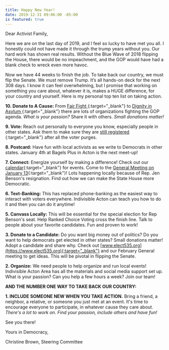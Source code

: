 ```yaml
---
title: Happy New Year!
date: 2019-12-31 09:06:00 -05:00
is featured: true
---
```


Dear Activist Family,

Here we are on the last day of 2019, and I feel so lucky to have met you all. I honestly could not have made it through the trump years without you. Our hard work has shown real results. Without the Blue Wave of 2018 flipping the House, there would be no impeachment, and the GOP would have had a blank check to wreck even more havoc.

Now we have 44 weeks to finish the job. To take back our country, we must flip the Senate. We must remove Trump. It’s all hands-on deck for the next 308 days. I know it can feel overwhelming, but I promise that working on something you care about, whatever it is, makes a HUGE difference, for your country and yourself. Here is my personal top ten list on taking action.

**10. Donate to A Cause:** From [Fair Fight ](https://fairfight.com){:target="_blank"} to [Dignity in Asylum ](https://www.dignityinasylum.org){:target="_blank"} there are lots of organizations fighting the GOP agenda. *What is your passion?* Share it with others. *Small donations matter!*

**9. Vote:** Reach out personally to everyone you know, especially people in other states. Ask them to make sure they are [still registered ](https://www.vote.org/am-i-registered-to-vote/){:target="_blank"} after all the voter purges.

**8. Postcard:** Have fun with local activists as we write to Democrats in other states. January 4th at Bagels Plus in Acton is the next meet-up!

**7. Connect:** Energize yourself by making a difference! Check out our [calendar](http://www.indivisibleacton.org/calendar.html){:target="_blank"} for events. Come to the [General Meeting on January 13](http://www.indivisibleacton.org/2019/11/12/general-meeting-and-future-plans.html){:target="_blank"}! Lots happening locally because of Rep. Jen Benson's resignation. Find out how we can make the State House more Democratic.

**6. Text-Banking:** This has replaced phone-banking as the easiest way to interact with voters everywhere. Indivisible Acton can teach you how to do it and then you can do it anytime!  

**5. Canvass Locally:** This will be essential for the special election for Rep Benson's seat. Help Ranked Choice Voting cross the finish line. Talk to people about your favorite candidates. Fun and proven to work!  

**3. Donate to a Candidate:** Do you want big money out of politics? Do you want to help democrats get elected in other states? Small donations matter! Adopt a candidate and share why. Check out [www.elect535.org](https://www.elect535.org){:target="_blank"} and our February General meeting to get ideas. This will be pivotal in flipping the Senate.

**2. Organize:** We need people to help organize and run local events! Indivisible Acton Area has all the materials and social media support set up. What is your passion? Can you help a few hours a week? Join our team!  

**AND THE NUMBER ONE WAY TO TAKE BACK OUR COUNTRY:**

**1. INCLUDE SOMEONE NEW WHEN YOU TAKE ACTION.** Bring a friend, a neighbor, a relative, or someone you just met at an event. It's time to encourage everyone to participate, in whatever cause they care about. *There's a lot to work on. Find your passion, include others and have fun!*  

See you there!  

Yours in Democracy,

Christine Brown, Steering Committee